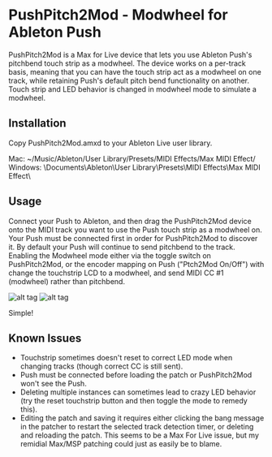 PushPitch2Mod - Modwheel for Ableton Push
=============

PushPitch2Mod is a Max for Live device that lets you use Ableton Push's pitchbend touch strip as a modwheel. The device works on a per-track basis, meaning that you can have the touch strip act as a modwheel on one track, while retaining Push's default pitch bend functionality on another. Touch strip and LED behavior is changed in modwheel mode to simulate a modwheel.

Installation
-------

Copy PushPitch2Mod.amxd to your Ableton Live user library.

Mac: ~/Music/Ableton/User Library/Presets/MIDI Effects/Max MIDI Effect/ <br />
Windows: \Documents\Ableton\User Library\Presets\MIDI Effects\Max MIDI Effect\

Usage
-------

Connect your Push to Ableton, and then drag the PushPitch2Mod device onto the MIDI track you want to use the Push touch strip as a modwheel on. Your Push must be connected first in order for PushPitch2Mod to discover it. By default your Push will continue to send pitchbend to the track. Enabling the Modwheel mode either via the toggle switch on PushPitch2Mod, or the encoder mapping on Push ("Ptch2Mod On/Off") with change the touchstrip LCD to a modwheel, and send MIDI CC #1 (modwheel) rather than pitchbend.

![alt tag](https://s3-us-west-2.amazonaws.com/pushpitch2mod/images/Modwheel.png)  ![alt tag](https://s3-us-west-2.amazonaws.com/pushpitch2mod/images/Pitchbend.png)

Simple!

Known Issues
-------
- Touchstrip sometimes doesn't reset to correct LED mode when changing tracks (though correct CC is still sent).<br />
- Push must be connected before loading the patch or PushPitch2Mod won't see the Push.<br />
- Deleting multiple instances can sometimes lead to crazy LED behavior (try the reset touchstrip button and then toggle the mode to remedy this).<br />
- Editing the patch and saving it requires either clicking the bang message in the patcher to restart the selected track detection timer, or deleting and reloading the patch. This seems to be a Max For Live issue, but my remidial Max/MSP patching could just as easily be to blame.<br />
